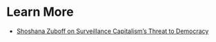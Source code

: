 # Learn More
- [Shoshana Zuboff on Surveillance Capitalism’s Threat to Democracy](https://nymag.com/intelligencer/2019/02/shoshana-zuboff-q-and-a-the-age-of-surveillance-capital.html)
